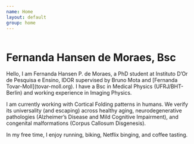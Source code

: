 ```yaml
---
name: Home
layout: default
group: home
---
```


<img src=""/>

<h1 class="text-center">Fernanda Hansen de Moraes, Bsc </h1>

<p class="lead text-justify">
Hello, I am Fernanda Hansen P. de Moraes, a PhD student at Instituto D’Or de Pesquisa e Ensino, IDOR supervised by Bruno Mota and [Fernanda Tovar-Moll](tovar-moll.org). I have a Bsc in Medical Physics (UFRJ/BHT-Berlin) and working experience in Imaging Physics.

  
I am currently working with Cortical Folding patterns in humans. We verify its universality (and escaping) across healthy aging, neurodegenerative pathologies (Alzheimer’s Disease and Mild Cognitive Impairment), and congenital malformations (Corpus Callosum Disgenesis).

  
In my free time, I enjoy running, biking, Netflix binging, and coffee tasting.

</p>
